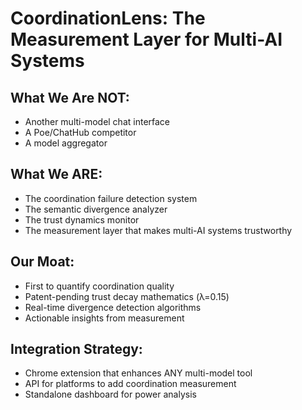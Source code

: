 # CoordinationLens: The Measurement Layer for Multi-AI Systems

## What We Are NOT:
- Another multi-model chat interface
- A Poe/ChatHub competitor  
- A model aggregator

## What We ARE:
- The coordination failure detection system
- The semantic divergence analyzer
- The trust dynamics monitor
- The measurement layer that makes multi-AI systems trustworthy

## Our Moat:
- First to quantify coordination quality
- Patent-pending trust decay mathematics (λ=0.15)
- Real-time divergence detection algorithms
- Actionable insights from measurement

## Integration Strategy:
- Chrome extension that enhances ANY multi-model tool
- API for platforms to add coordination measurement
- Standalone dashboard for power analysis
